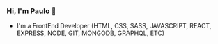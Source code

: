 ### Hi, I'm Paulo 👋

- I'm a FrontEnd Developer (HTML, CSS, SASS, JAVASCRIPT, REACT, EXPRESS, NODE, GIT, MONGODB, GRAPHQL, ETC)


<!--
**pgarciarena/pgarciarena** is a ✨ _special_ ✨ repository because its `README.md` (this file) appears on your GitHub profile.

Here are some ideas to get you started:

- 🔭 I’m currently working on ...
- 🌱 I’m currently learning ...
- 👯 I’m looking to collaborate on ...
- 🤔 I’m looking for help with ...
- 💬 Ask me about ...
- 📫 How to reach me: ...
- 😄 Pronouns: ...
- ⚡ Fun fact: ...
-->

